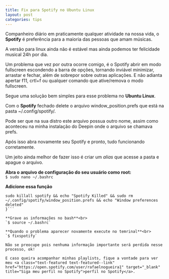 ```yaml
---
title: Fix para Spotify no Ubuntu Linux
layout: post
categories: tips
---
```

Companheiro diário em praticamente qualquer atividade na nossa vida, o **Spotify** é preferência para a maioria das pessoas que amam músicas.

A versão para linux ainda não é estável mas ainda podemos ter felicidade musical 24h por dia.

Um problema que vez por outra ocorre comigo, é o Spotify abrir em modo fullscreen escondendo a barra de opções, tornando inviável minimizar, arrastar e fechar, além de sobrepor sobre outras aplicações. E não adianta apertar f11, crtl+f ou qualquer comando que ative/remova o modo fullscreen.

Segue uma solução bem simples para esse problema no **Ubuntu Linux**. 

Com o **Spotify** fechado delete o arquivo <span class="text-featured">window_position.prefs</span> que está na pasta <span class="text-featured">~/.config/spotify/</span>.

Pode ser que na sua distro este arquivo possua outro nome, assim como aconteceu na minha instalação do Deepin onde o arquivo se chamava <span class="text-featured">prefs</span>.

Após isso abra novamente seu Spotify e pronto, tudo funcionando corretamente.

Um jeito ainda melhor de fazer isso é criar um *alias* que acesse a pasta e apague o arquivo.

**Abra o arquivo de configuração do seu usuário como root:**<br>
`$ sudo nano ~/.bashrc`

**Adicione essa função**<br>
```function fixspotify () {  
sudo killall spotify && echo "Spotify Killed" && sudo rm ~/.config/spotify/window_position.prefs && echo "Window preferences deleted"
}```

**Grave as informações no bash**<br>
`$ source ~/.bashrc`

**Quando o problema aparecer novamente execute no temrinal**<br>
`$ fixspotify`

Não se preocupe pois nenhuma informação importante será perdida nesse processo, ok!

E caso queira acompanhar minhas playlists, fique a vontade para ver meu <a class="text-featured text-featured--link" href="https://open.spotify.com/user/rafaelnogueira1" target="_blank" title="Siga meu perfil no Spotify">perfil no Spotify</a>.
